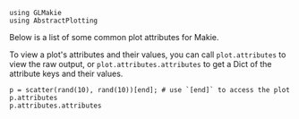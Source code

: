```@setup plot_attributes
using GLMakie
using AbstractPlotting
```

Below is a list of some common plot attributes for Makie.

To view a plot's attributes and their values, you can call `plot.attributes` to view the raw output,
or `plot.attributes.attributes` to get a Dict of the attribute keys and their values.

```@example plot_attributes
p = scatter(rand(10), rand(10))[end]; # use `[end]` to access the plot
p.attributes
p.attributes.attributes
```
